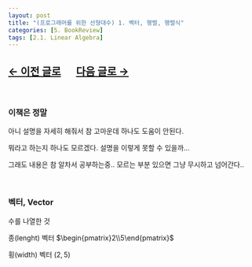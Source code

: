 ```yaml
---
layout: post
title: "(프로그래머를 위한 선형대수) 1. 벡터, 행렬, 행렬식"
categories: [5. BookReview]
tags: [2.1. Linear Algebra]
---
```


## [←  이전 글로](https://maizer2.github.io/5.%20bookreview/2021/07/07/(프로그래머를-위한-선형대수)-0.-서론.html) 　 [다음 글로 →](https://maizer2.github.io/5.%20bookreview/2022/00/00/(프로그래머를-위한-선형대수)-1.-미정.html)

<br/>

### 이책은 정말

아니 설명을 자세히 해줘서 참 고마운데 하나도 도움이 안된다.

뭐라고 하는지 하나도 모르겠다. 설명을 이렇게 못할 수 있을까...

그래도 내용은 참 알차서 공부하는중.. 모르는 부분 있으면 그냥 무시하고 넘어간다..

<br/>

### 벡터, Vector

수를 나열한 것

종(lenght) 벡터 $\begin{pmatrix}2\\5\end{pmatrix}$

횡(width) 벡터 $\left(2, 5\right)$